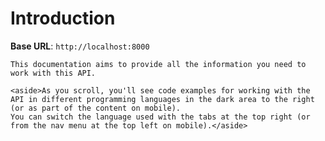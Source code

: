 # Introduction



<aside>
    <strong>Base URL</strong>: <code>http://localhost:8000</code>
</aside>

    This documentation aims to provide all the information you need to work with this API.

    <aside>As you scroll, you'll see code examples for working with the API in different programming languages in the dark area to the right (or as part of the content on mobile).
    You can switch the language used with the tabs at the top right (or from the nav menu at the top left on mobile).</aside>

